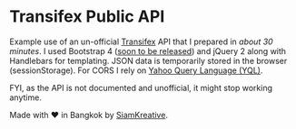 # Transifex Public API

Example use of an un-official [Transifex](https://www.transifex.com/) API that I prepared in _about 30 minutes_. I used Bootstrap 4 ([soon to be released](http://blog.getbootstrap.com/2015/08/19/bootstrap-4-alpha/)) and jQuery 2 along with Handlebars for templating. JSON data is temporarily stored in the browser (sessionStorage). For CORS I rely on [Yahoo Query Language (YQL)](https://developer.yahoo.com/yql/).

FYI, as the API is not documented and unofficial, it might stop working anytime.

Made with ♥ in Bangkok by [SiamKreative](http://siamkreative.com/).